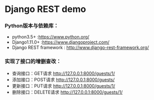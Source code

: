 # Django REST demo


### Python版本与依赖库：

  * python3.5+ :https://www.python.org/
  * Django1.11.0+ :https://www.djangoproject.com/
  * Django REST framework : http://www.django-rest-framework.org/ 

### 实现了接口的增删查改：

  * 查询接口：GET请求 http://127.0.0.1:8000/guests/1/
  * 添加接口：POST请求 http://127.0.0.1:8000/guests/
  * 更新接口：PUT请求 http://127.0.0.1:8000/guests/1/
  * 删除接口：DELETE请求 http://127.0.0.1:8000/guests/1/